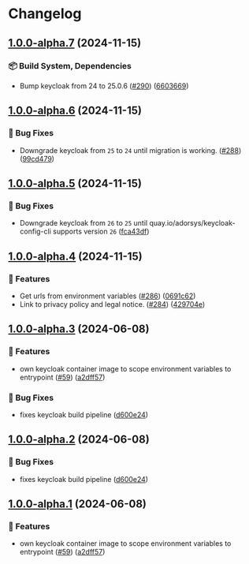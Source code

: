 # Changelog

## [1.0.0-alpha.7](https://github.com/OpenCleanEnergy/OpenEMS/compare/keycloak-v1.0.0-alpha.6...keycloak-v1.0.0-alpha.7) (2024-11-15)


### 📦️ Build System, Dependencies

* Bump keycloak from 24 to 25.0.6 ([#290](https://github.com/OpenCleanEnergy/OpenEMS/issues/290)) ([6603669](https://github.com/OpenCleanEnergy/OpenEMS/commit/660366956efda797e3f1fce3cf60263110db8aef))

## [1.0.0-alpha.6](https://github.com/OpenCleanEnergy/OpenEMS/compare/keycloak-v1.0.0-alpha.5...keycloak-v1.0.0-alpha.6) (2024-11-15)


### 🐛 Bug Fixes

* Downgrade keycloak from `25` to `24` until migration is working. ([#288](https://github.com/OpenCleanEnergy/OpenEMS/issues/288)) ([99cd479](https://github.com/OpenCleanEnergy/OpenEMS/commit/99cd479e22aad434c9c5635f94aef360e28e0481))

## [1.0.0-alpha.5](https://github.com/OpenCleanEnergy/OpenEMS/compare/keycloak-v1.0.0-alpha.4...keycloak-v1.0.0-alpha.5) (2024-11-15)


### 🐛 Bug Fixes

* Downgrade keycloak from `26` to `25` until quay.io/adorsys/keycloak-config-cli supports version `26` ([fca43df](https://github.com/OpenCleanEnergy/OpenEMS/commit/fca43dff9aee57ed0eac79c9de65b017f261281a))

## [1.0.0-alpha.4](https://github.com/OpenCleanEnergy/OpenEMS/compare/keycloak-v1.0.0-alpha.3...keycloak-v1.0.0-alpha.4) (2024-11-15)


### 🚀 Features

* Get urls from environment variables ([#286](https://github.com/OpenCleanEnergy/OpenEMS/issues/286)) ([0691c62](https://github.com/OpenCleanEnergy/OpenEMS/commit/0691c62d73a7b1281f73b60639cd959be4ab1e34))
* Link to privacy policy and legal notice. ([#284](https://github.com/OpenCleanEnergy/OpenEMS/issues/284)) ([429704e](https://github.com/OpenCleanEnergy/OpenEMS/commit/429704ecc27fa0bdc26871db67a8ea7ffdae022f))

## [1.0.0-alpha.3](https://github.com/OpenCleanEnergy/emma/compare/keycloak-v1.0.0-alpha.2...keycloak-v1.0.0-alpha.3) (2024-06-08)


### 🚀 Features

* own keycloak container image to scope environment variables to entrypoint ([#59](https://github.com/OpenCleanEnergy/emma/issues/59)) ([a2dff57](https://github.com/OpenCleanEnergy/emma/commit/a2dff57e462d8a10ab9e9bc3f43d94c054a7eddc))


### 🐛 Bug Fixes

* fixes keycloak build pipeline ([d600e24](https://github.com/OpenCleanEnergy/emma/commit/d600e24658f76b9bb3f273bf1bc64b8e2ec49806))

## [1.0.0-alpha.2](https://github.com/OpenCleanEnergy/emma/compare/keycloak-v1.0.0-alpha.1...keycloak-v1.0.0-alpha.2) (2024-06-08)


### 🐛 Bug Fixes

* fixes keycloak build pipeline ([d600e24](https://github.com/OpenCleanEnergy/emma/commit/d600e24658f76b9bb3f273bf1bc64b8e2ec49806))

## [1.0.0-alpha.1](https://github.com/OpenCleanEnergy/emma/compare/keycloak-v1.0.0-alpha.0...keycloak-v1.0.0-alpha.1) (2024-06-08)


### 🚀 Features

* own keycloak container image to scope environment variables to entrypoint ([#59](https://github.com/OpenCleanEnergy/emma/issues/59)) ([a2dff57](https://github.com/OpenCleanEnergy/emma/commit/a2dff57e462d8a10ab9e9bc3f43d94c054a7eddc))

